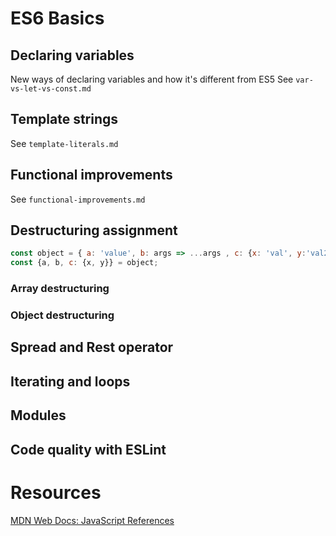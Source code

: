 # ES6 Basics
<!-- TODO: Put this in GitBook -->

## Declaring variables
New ways of declaring variables and how it's different from ES5
See `var-vs-let-vs-const.md`

## Template strings
See `template-literals.md`

## Functional improvements
See `functional-improvements.md`


## Destructuring assignment
```javascript
const object = { a: 'value', b: args => ...args , c: {x: 'val', y:'val2'}};
const {a, b, c: {x, y}} = object;
```

### Array destructuring
### Object destructuring

## Spread and Rest operator
<!-- From .apply() to spread -->
<!-- From .concat to spread -->
<!-- https://github.com/sebmarkbage/ecmascript-rest-spread -->

## Iterating and loops
<!-- map, find, filter, some, every -->

## Modules
<!-- http://exploringjs.com/es6/ch_modules.html -->
<!-- solves global scope previously handled with closure patterns -->

## Code quality with ESLint


# Resources
[MDN Web Docs: JavaScript References](https://developer.mozilla.org/nl/docs/Web/JavaScript)
